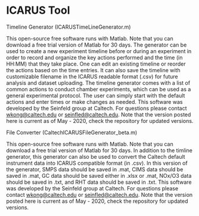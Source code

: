 # ICARUS Tool


Timeline Generator (ICARUSTimeLineGenerator.m)

This open-source free software runs with Matlab. Note that you can download a free trial version of Matlab for 30 days. The generator can be used to create a new experiment timeline before or during an experiment in order to record and organize the key actions performed and the time (in HH:MM) that they take place. One can edit an existing timeline or reorder the actions based on the time entries. It can also save the timeline with customizable filename in the ICARUS readable format (.csv) for future analysis and dataset uploading. The timeline generator comes with a list of common actions to conduct chamber experiments, which can be used as a general experimental protocol. The user can simply start with the default actions and enter times or make changes as needed. This software was developed by the Seinfeld group at Caltech. For questions please contact wkong@caltech.edu or seinfled@caltech.edu. Note that the version posted here is current as of May - 2020, check the repository for updated versions. 



File Converter (CaltechICARUSFileGenerator_beta.m)

This open-source free software runs with Matlab. Note that you can download a free trial version of Matlab for 30 days. In addition to the timline generator, this generator can also be used to convert the Caltech default instrument data into ICARUS compatible format (in .csv). In this version of the generator, SMPS data should be saved in .mat, CIMS data should be saved in .mat, GC data should be saved either in .xlsx or .mat, NOx/O3 data should be saved in .txt, and RHT data should be saved in .txt. This software was developed by the Seinfeld group at Caltech. For questions please contact wkong@caltech.edu or seinfled@caltech.edu. Note that the version posted here is current as of May - 2020, check the repository for updated versions. 
